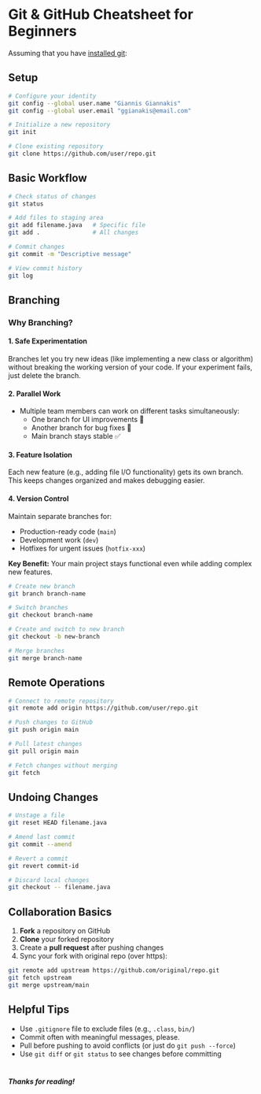 # Git & GitHub Cheatsheet for Beginners

Assuming that you have [installed git](https://git-scm.com/book/en/v2/Getting-Started-Installing-Git):

## Setup
```bash
# Configure your identity
git config --global user.name "Giannis Giannakis"
git config --global user.email "ggianakis@email.com"

# Initialize a new repository
git init

# Clone existing repository
git clone https://github.com/user/repo.git
```

## Basic Workflow
```bash
# Check status of changes
git status

# Add files to staging area
git add filename.java   # Specific file
git add .               # All changes

# Commit changes
git commit -m "Descriptive message"

# View commit history
git log
```

## Branching

### Why Branching?

#### 1. **Safe Experimentation**  
Branches let you try new ideas (like implementing a new class or algorithm) without breaking the working version of your code. If your experiment fails, just delete the branch.

#### 2. **Parallel Work**  
- Multiple team members can work on different tasks simultaneously:  
  - One branch for UI improvements 🎨  
  - Another branch for bug fixes 🐛  
  - Main branch stays stable ✅  

#### 3. **Feature Isolation**  
Each new feature (e.g., adding file I/O functionality) gets its own branch. This keeps changes organized and makes debugging easier.

#### 4. **Version Control**  
Maintain separate branches for:  
- Production-ready code (`main`)  
- Development work (`dev`)  
- Hotfixes for urgent issues (`hotfix-xxx`)  


**Key Benefit:** Your main project stays functional even while adding complex new features.

```bash
# Create new branch
git branch branch-name

# Switch branches
git checkout branch-name

# Create and switch to new branch
git checkout -b new-branch

# Merge branches
git merge branch-name
```

## Remote Operations
```bash
# Connect to remote repository
git remote add origin https://github.com/user/repo.git

# Push changes to GitHub
git push origin main

# Pull latest changes
git pull origin main

# Fetch changes without merging
git fetch
```

## Undoing Changes
```bash
# Unstage a file
git reset HEAD filename.java

# Amend last commit
git commit --amend

# Revert a commit
git revert commit-id

# Discard local changes
git checkout -- filename.java
```

## Collaboration Basics
1. **Fork** a repository on GitHub
2. **Clone** your forked repository
3. Create a **pull request** after pushing changes
4. Sync your fork with original repo (over https):
```bash
git remote add upstream https://github.com/original/repo.git
git fetch upstream
git merge upstream/main
```

## Helpful Tips
- Use `.gitignore` file to exclude files (e.g., `.class`, `bin/`)
- Commit often with meaningful messages, please.
- Pull before pushing to avoid conflicts (or just do `git push --force`)
- Use `git diff` or `git status` to see changes before committing




#
***Thanks for reading!***
